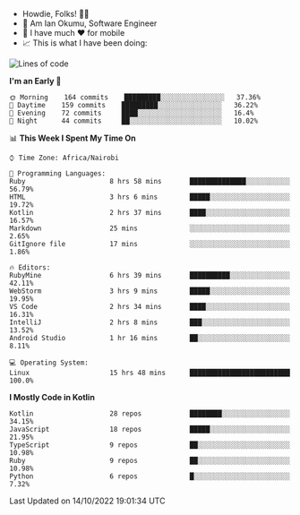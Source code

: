 
* Howdie, Folks! 👋🤓
* 🤪 Am Ian Okumu, Software Engineer
* 📱 I have much ❤️ for mobile
* 📈 This is what I have been doing:
  
<!-- <a href="https://otsembo.github.io/OtsemboPortfolio/" style="margin-right:.5%; margin-top=.5%;">
  <img align="center" src="https://github-readme-stats.vercel.app/api/top-langs/?username=otsembo&layout=compact" />
</a> -->

<!--START_SECTION:waka-->
![Lines of code](https://img.shields.io/badge/From%20Hello%20World%20I%27ve%20Written-782%20Thousand%20lines%20of%20code-blue)

**I'm an Early 🐤** 

```text
🌞 Morning    164 commits    █████████░░░░░░░░░░░░░░░░   37.36% 
🌆 Daytime    159 commits    █████████░░░░░░░░░░░░░░░░   36.22% 
🌃 Evening    72 commits     ████░░░░░░░░░░░░░░░░░░░░░   16.4% 
🌙 Night      44 commits     ██░░░░░░░░░░░░░░░░░░░░░░░   10.02%

```


📊 **This Week I Spent My Time On** 

```text
⌚︎ Time Zone: Africa/Nairobi

💬 Programming Languages: 
Ruby                     8 hrs 58 mins       ██████████████░░░░░░░░░░░   56.79% 
HTML                     3 hrs 6 mins        █████░░░░░░░░░░░░░░░░░░░░   19.72% 
Kotlin                   2 hrs 37 mins       ████░░░░░░░░░░░░░░░░░░░░░   16.57% 
Markdown                 25 mins             ░░░░░░░░░░░░░░░░░░░░░░░░░   2.65% 
GitIgnore file           17 mins             ░░░░░░░░░░░░░░░░░░░░░░░░░   1.86%

🔥 Editors: 
RubyMine                 6 hrs 39 mins       ██████████░░░░░░░░░░░░░░░   42.11% 
WebStorm                 3 hrs 9 mins        █████░░░░░░░░░░░░░░░░░░░░   19.95% 
VS Code                  2 hrs 34 mins       ████░░░░░░░░░░░░░░░░░░░░░   16.31% 
IntelliJ                 2 hrs 8 mins        ███░░░░░░░░░░░░░░░░░░░░░░   13.52% 
Android Studio           1 hr 16 mins        ██░░░░░░░░░░░░░░░░░░░░░░░   8.11%

💻 Operating System: 
Linux                    15 hrs 48 mins      █████████████████████████   100.0%

```

**I Mostly Code in Kotlin** 

```text
Kotlin                   28 repos            ████████░░░░░░░░░░░░░░░░░   34.15% 
JavaScript               18 repos            █████░░░░░░░░░░░░░░░░░░░░   21.95% 
TypeScript               9 repos             ██░░░░░░░░░░░░░░░░░░░░░░░   10.98% 
Ruby                     9 repos             ██░░░░░░░░░░░░░░░░░░░░░░░   10.98% 
Python                   6 repos             █░░░░░░░░░░░░░░░░░░░░░░░░   7.32%

```



 Last Updated on 14/10/2022 19:01:34 UTC
<!--END_SECTION:waka-->

<br />
<br />
<br />
<br />
<br />
  
  </div>
<!---
otsembo/otsembo is a ✨ special ✨ repository because its `README.md` (this file) appears on your GitHub profile.
You can click the Preview link to take a look at your changes.
--->
